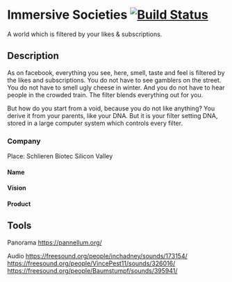 # Immersive Societies [![Build Status](https://travis-ci.org/cansik/immersive-societies.svg?branch=master)](https://travis-ci.org/cansik/immersive-societies)
A world which is filtered by your likes &amp; subscriptions.

## Description
As on facebook, everything you see, here, smell, taste and feel is filtered by the likes and subscriptions. 
You do not have to see gamblers on the street. You do not have to smell ugly cheese in winter. And you do not have to hear people in the crowded train.
The filter blends everything out for you.

But how do you start from a void, because you do not like anything? You derive it from your parents, like your DNA. But it is your filter setting DNA, stored in a large computer system which controls every filter.

### Company
Place: Schlieren Biotec Silicon Valley

#### Name

#### Vision

#### Product

## Tools
Panorama
https://pannellum.org/

Audio
https://freesound.org/people/inchadney/sounds/173154/
https://freesound.org/people/VincePest11/sounds/326016/
https://freesound.org/people/Baumstumpf/sounds/395941/